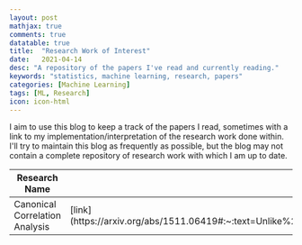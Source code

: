 ```yaml
---
layout: post
mathjax: true
comments: true
datatable: true
title:  "Research Work of Interest"
date:   2021-04-14
desc: "A repository of the papers I've read and currently reading."
keywords: "statistics, machine learning, research, papers"
categories: [Machine Learning]
tags: [ML, Research]
icon: icon-html
---
```


I aim to use this blog to keep a track of the papers I read, sometimes with a link to my implementation/interpretation of the research work done within. I'll try to maintain this blog as frequently as possible, but the blog may not contain a complete repository of research work with which I am up to date.

<table id="1" class="display">
    <colgroup>
        <col width="60%" />
        <col width="10%" />
        <col width="15%" />
        <col width="15%" />
    </colgroup>
    <thead>
        <tr class="header">
            <th>Research Name</th>
            <th>Link</th>
            <th>Read (Yes/No)</th>
            <th>Implementation/Interpretation (if exists)</th>
        </tr>
    </thead>
    <tbody>
        <tr>
            <td markdown="span">Canonical Correlation Analysis</td>
            <td markdown="span">[link](https://arxiv.org/abs/1511.06419#:~:text=Unlike%20CCA%2C%20which%20finds%20correlations,just%20one%20set%20of%20variables.)</td>
            <td markdown="span">Yes</td>
            <td markdown="span"> - </td>
        </tr>
    </tbody>
</table>

<script>
    $(document).ready( function () {
    $('1').DataTable();
    } );
</script>